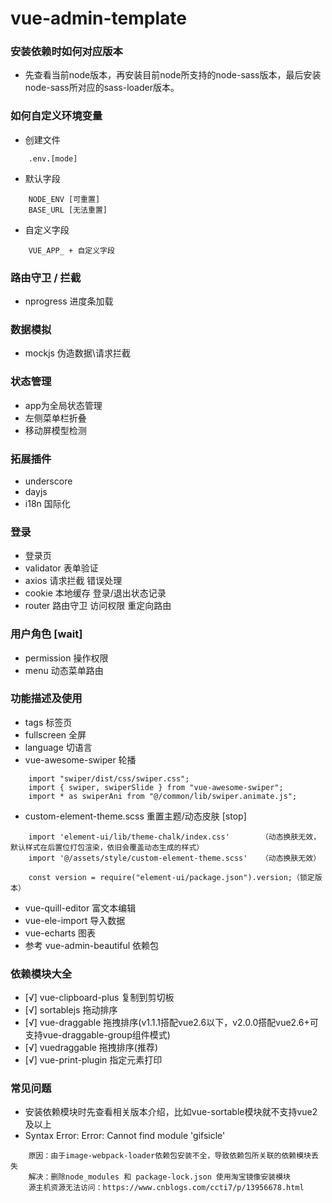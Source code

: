 # vue-admin-template

### 安装依赖时如何对应版本
- 先查看当前node版本，再安装目前node所支持的node-sass版本，最后安装node-sass所对应的sass-loader版本。

### 如何自定义环境变量
- 创建文件
```
    .env.[mode]
```
- 默认字段
```
    NODE_ENV [可重置]
    BASE_URL [无法重置]
```
- 自定义字段
```
    VUE_APP_ + 自定义字段
```

### 路由守卫 / 拦截
- nprogress 进度条加载

### 数据模拟
- mockjs 伪造数据\请求拦截

### 状态管理
- app为全局状态管理
- 左侧菜单栏折叠
- 移动屏模型检测

### 拓展插件
- underscore
- dayjs
- i18n 国际化

### 登录
- 登录页
- validator 表单验证
- axios 请求拦截 错误处理 
- cookie 本地缓存 登录/退出状态记录
- router 路由守卫 访问权限 重定向路由

### 用户角色 [wait]
- permission 操作权限 
- menu 动态菜单路由

### 功能描述及使用
- tags 标签页 
- fullscreen 全屏
- language 切语言 
- vue-awesome-swiper 轮播
```
    import "swiper/dist/css/swiper.css";
    import { swiper, swiperSlide } from "vue-awesome-swiper";
    import * as swiperAni from "@/common/lib/swiper.animate.js";
```
- custom-element-theme.scss 重置主题/动态皮肤 [stop]
```
    import 'element-ui/lib/theme-chalk/index.css'       （动态换肤无效，默认样式在后置位打包渲染，依旧会覆盖动态生成的样式）
    import '@/assets/style/custom-element-theme.scss'   （动态换肤无效）
    
    const version = require("element-ui/package.json").version;（锁定版本）
```
- vue-quill-editor 富文本编辑
- vue-ele-import 导入数据
- vue-echarts 图表
- 参考 vue-admin-beautiful 依赖包

### 依赖模块大全
- [√] vue-clipboard-plus 复制到剪切板
- [√] sortablejs 拖动排序
- [√] vue-draggable 拖拽排序(v1.1.1搭配vue2.6以下，v2.0.0搭配vue2.6+可支持vue-draggable-group组件模式)
- [√] vuedraggable 拖拽排序(推荐)
- [√] vue-print-plugin 指定元素打印

### 常见问题
- 安装依赖模块时先查看相关版本介绍，比如vue-sortable模块就不支持vue2及以上
- Syntax Error: Error: Cannot find module 'gifsicle'
```
    原因：由于image-webpack-loader依赖包安装不全，导致依赖包所关联的依赖模块丢失
    解决：删除node_modules 和 package-lock.json 使用淘宝镜像安装模块
    源主机资源无法访问：https://www.cnblogs.com/ccti7/p/13956678.html
``` 

